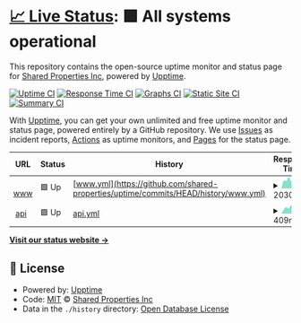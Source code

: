 # [📈 Live Status](https://shared-properties.github.io/uptime): <!--live status--> **🟩 All systems operational**

This repository contains the open-source uptime monitor and status page for [Shared Properties Inc](https://shared-properties.github.io/uptime), powered by [Upptime](https://github.com/upptime/upptime).

[![Uptime CI](https://github.com/shared-properties/uptime/workflows/Uptime%20CI/badge.svg)](https://github.com/shared-properties/uptime/actions?query=workflow%3A%22Uptime+CI%22)
[![Response Time CI](https://github.com/shared-properties/uptime/workflows/Response%20Time%20CI/badge.svg)](https://github.com/shared-properties/uptime/actions?query=workflow%3A%22Response+Time+CI%22)
[![Graphs CI](https://github.com/shared-properties/uptime/workflows/Graphs%20CI/badge.svg)](https://github.com/shared-properties/uptime/actions?query=workflow%3A%22Graphs+CI%22)
[![Static Site CI](https://github.com/shared-properties/uptime/workflows/Static%20Site%20CI/badge.svg)](https://github.com/shared-properties/uptime/actions?query=workflow%3A%22Static+Site+CI%22)
[![Summary CI](https://github.com/shared-properties/uptime/workflows/Summary%20CI/badge.svg)](https://github.com/shared-properties/uptime/actions?query=workflow%3A%22Summary+CI%22)

With [Upptime](https://upptime.js.org), you can get your own unlimited and free uptime monitor and status page, powered entirely by a GitHub repository. We use [Issues](https://github.com/shared-properties/uptime/issues) as incident reports, [Actions](https://github.com/shared-properties/uptime/actions) as uptime monitors, and [Pages](https://shared-properties.github.io/uptime) for the status page.

<!--start: status pages-->
<!-- This summary is generated by Upptime (https://github.com/upptime/upptime) -->
<!-- Do not edit this manually, your changes will be overwritten -->
<!-- prettier-ignore -->
| URL | Status | History | Response Time | Uptime |
| --- | ------ | ------- | ------------- | ------ |
| <img alt="" src="https://icons.duckduckgo.com/ip3/www.shared.properties.ico" height="13"> [www](https://www.shared.properties/) | 🟩 Up | [www.yml](https://github.com/shared-properties/uptime/commits/HEAD/history/www.yml) | <details><summary><img alt="Response time graph" src="./graphs/www/response-time-week.png" height="20"> 2030ms</summary><br><a href="https://status.shared.properties/history/www"><img alt="Response time 1762" src="https://img.shields.io/endpoint?url=https%3A%2F%2Fraw.githubusercontent.com%2Fshared-properties%2Fuptime%2FHEAD%2Fapi%2Fwww%2Fresponse-time.json"></a><br><a href="https://status.shared.properties/history/www"><img alt="24-hour response time 1841" src="https://img.shields.io/endpoint?url=https%3A%2F%2Fraw.githubusercontent.com%2Fshared-properties%2Fuptime%2FHEAD%2Fapi%2Fwww%2Fresponse-time-day.json"></a><br><a href="https://status.shared.properties/history/www"><img alt="7-day response time 2030" src="https://img.shields.io/endpoint?url=https%3A%2F%2Fraw.githubusercontent.com%2Fshared-properties%2Fuptime%2FHEAD%2Fapi%2Fwww%2Fresponse-time-week.json"></a><br><a href="https://status.shared.properties/history/www"><img alt="30-day response time 1738" src="https://img.shields.io/endpoint?url=https%3A%2F%2Fraw.githubusercontent.com%2Fshared-properties%2Fuptime%2FHEAD%2Fapi%2Fwww%2Fresponse-time-month.json"></a><br><a href="https://status.shared.properties/history/www"><img alt="1-year response time 1762" src="https://img.shields.io/endpoint?url=https%3A%2F%2Fraw.githubusercontent.com%2Fshared-properties%2Fuptime%2FHEAD%2Fapi%2Fwww%2Fresponse-time-year.json"></a></details> | <details><summary><a href="https://status.shared.properties/history/www">100.00%</a></summary><a href="https://status.shared.properties/history/www"><img alt="All-time uptime 99.99%" src="https://img.shields.io/endpoint?url=https%3A%2F%2Fraw.githubusercontent.com%2Fshared-properties%2Fuptime%2FHEAD%2Fapi%2Fwww%2Fuptime.json"></a><br><a href="https://status.shared.properties/history/www"><img alt="24-hour uptime 100.00%" src="https://img.shields.io/endpoint?url=https%3A%2F%2Fraw.githubusercontent.com%2Fshared-properties%2Fuptime%2FHEAD%2Fapi%2Fwww%2Fuptime-day.json"></a><br><a href="https://status.shared.properties/history/www"><img alt="7-day uptime 100.00%" src="https://img.shields.io/endpoint?url=https%3A%2F%2Fraw.githubusercontent.com%2Fshared-properties%2Fuptime%2FHEAD%2Fapi%2Fwww%2Fuptime-week.json"></a><br><a href="https://status.shared.properties/history/www"><img alt="30-day uptime 100.00%" src="https://img.shields.io/endpoint?url=https%3A%2F%2Fraw.githubusercontent.com%2Fshared-properties%2Fuptime%2FHEAD%2Fapi%2Fwww%2Fuptime-month.json"></a><br><a href="https://status.shared.properties/history/www"><img alt="1-year uptime 99.99%" src="https://img.shields.io/endpoint?url=https%3A%2F%2Fraw.githubusercontent.com%2Fshared-properties%2Fuptime%2FHEAD%2Fapi%2Fwww%2Fuptime-year.json"></a></details>
| <img alt="" src="https://icons.duckduckgo.com/ip3/api.shared.properties.ico" height="13"> [api](https://api.shared.properties/api) | 🟩 Up | [api.yml](https://github.com/shared-properties/uptime/commits/HEAD/history/api.yml) | <details><summary><img alt="Response time graph" src="./graphs/api/response-time-week.png" height="20"> 409ms</summary><br><a href="https://status.shared.properties/history/api"><img alt="Response time 846" src="https://img.shields.io/endpoint?url=https%3A%2F%2Fraw.githubusercontent.com%2Fshared-properties%2Fuptime%2FHEAD%2Fapi%2Fapi%2Fresponse-time.json"></a><br><a href="https://status.shared.properties/history/api"><img alt="24-hour response time 181" src="https://img.shields.io/endpoint?url=https%3A%2F%2Fraw.githubusercontent.com%2Fshared-properties%2Fuptime%2FHEAD%2Fapi%2Fapi%2Fresponse-time-day.json"></a><br><a href="https://status.shared.properties/history/api"><img alt="7-day response time 409" src="https://img.shields.io/endpoint?url=https%3A%2F%2Fraw.githubusercontent.com%2Fshared-properties%2Fuptime%2FHEAD%2Fapi%2Fapi%2Fresponse-time-week.json"></a><br><a href="https://status.shared.properties/history/api"><img alt="30-day response time 649" src="https://img.shields.io/endpoint?url=https%3A%2F%2Fraw.githubusercontent.com%2Fshared-properties%2Fuptime%2FHEAD%2Fapi%2Fapi%2Fresponse-time-month.json"></a><br><a href="https://status.shared.properties/history/api"><img alt="1-year response time 846" src="https://img.shields.io/endpoint?url=https%3A%2F%2Fraw.githubusercontent.com%2Fshared-properties%2Fuptime%2FHEAD%2Fapi%2Fapi%2Fresponse-time-year.json"></a></details> | <details><summary><a href="https://status.shared.properties/history/api">100.00%</a></summary><a href="https://status.shared.properties/history/api"><img alt="All-time uptime 100.00%" src="https://img.shields.io/endpoint?url=https%3A%2F%2Fraw.githubusercontent.com%2Fshared-properties%2Fuptime%2FHEAD%2Fapi%2Fapi%2Fuptime.json"></a><br><a href="https://status.shared.properties/history/api"><img alt="24-hour uptime 100.00%" src="https://img.shields.io/endpoint?url=https%3A%2F%2Fraw.githubusercontent.com%2Fshared-properties%2Fuptime%2FHEAD%2Fapi%2Fapi%2Fuptime-day.json"></a><br><a href="https://status.shared.properties/history/api"><img alt="7-day uptime 100.00%" src="https://img.shields.io/endpoint?url=https%3A%2F%2Fraw.githubusercontent.com%2Fshared-properties%2Fuptime%2FHEAD%2Fapi%2Fapi%2Fuptime-week.json"></a><br><a href="https://status.shared.properties/history/api"><img alt="30-day uptime 100.00%" src="https://img.shields.io/endpoint?url=https%3A%2F%2Fraw.githubusercontent.com%2Fshared-properties%2Fuptime%2FHEAD%2Fapi%2Fapi%2Fuptime-month.json"></a><br><a href="https://status.shared.properties/history/api"><img alt="1-year uptime 100.00%" src="https://img.shields.io/endpoint?url=https%3A%2F%2Fraw.githubusercontent.com%2Fshared-properties%2Fuptime%2FHEAD%2Fapi%2Fapi%2Fuptime-year.json"></a></details>

<!--end: status pages-->

[**Visit our status website →**](https://shared-properties.github.io/uptime)

## 📄 License

- Powered by: [Upptime](https://github.com/upptime/upptime)
- Code: [MIT](./LICENSE) © [Shared Properties Inc](https://shared-properties.github.io/uptime)
- Data in the `./history` directory: [Open Database License](https://opendatacommons.org/licenses/odbl/1-0/)
